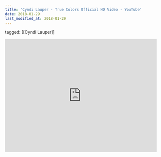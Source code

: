 ```yaml
---
title: 'Cyndi Lauper - True Colors Official HD Video - YouTube'
date: 2018-01-29
last_modified_at: 2018-01-29
---
```

tagged: [[Cyndi Lauper]]
<iframe allow="accelerometer; autoplay; clipboard-write; encrypted-media; gyroscope; picture-in-picture" allowfullscreen="" frameborder="0" height="375" id="youtube_iframe" src="https://www.youtube.com/embed/LPn0KFlbqX8?feature=oembed&amp;enablejsapi=1&amp;origin=https://safe.txmblr.com&amp;wmode=opaque" width="500"></iframe>